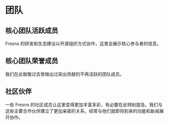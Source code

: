<script setup>
import { VPTeamMembers } from 'vitepress/theme'

const members = [
    {
        avatar: 'https://files.fresns.org/wiki/avatars/jevan-tang.jpg',
        name: '唐杰',
        title: 'Creator',
        links: [
            {
                icon: {
                    svg: '<svg xmlns="http://www.w3.org/2000/svg" viewBox="0 0 512 512"><path d="M172.2 226.8c-14.6-2.9-28.2 8.9-28.2 23.8V301c0 10.2 7.1 18.4 16.7 22c18.2 6.8 31.3 24.4 31.3 45c0 26.5-21.5 48-48 48s-48-21.5-48-48V120c0-13.3-10.7-24-24-24H24c-13.3 0-24 10.7-24 24v248c0 89.5 82.1 160.2 175 140.7c54.4-11.4 98.3-55.4 109.7-109.7c17.4-82.9-37-157.2-112.5-172.2zM209 0c-9.2-.5-17 6.8-17 16v31.6c0 8.5 6.6 15.5 15 15.9c129.4 7 233.4 112 240.9 241.5c.5 8.4 7.5 15 15.9 15h32.1c9.2 0 16.5-7.8 16-17C503.4 139.8 372.2 8.6 209 0zm.3 96c-9.3-.7-17.3 6.7-17.3 16.1v32.1c0 8.4 6.5 15.3 14.8 15.9c76.8 6.3 138 68.2 144.9 145.2c.8 8.3 7.6 14.7 15.9 14.7h32.2c9.3 0 16.8-8 16.1-17.3c-8.4-110.1-96.5-198.2-206.6-206.7z"/></svg>'
                },
                link: 'https://tangjie.me'
            },
            { icon: 'github', link: 'https://github.com/jevantang' },
            { icon: 'twitter', link: 'https://twitter.com/JevanTang' },
            { icon: 'youtube', link: 'https://www.youtube.com/@pmtangjie' },
        ]
    },
    {
        avatar: 'https://files.fresns.org/wiki/avatars/mouyong.jpg',
        name: '牟勇',
        title: 'Developer',
        links: [
            { icon: 'github', link: 'https://github.com/mouyong' },
        ]
    },
    {
        avatar: 'https://files.fresns.org/wiki/avatars/tracy.jpg',
        name: 'Tracy Yuan',
        title: 'Tester',
        links: [
            { icon: 'linkedin', link: 'https://www.linkedin.com/in/tracy-yuanquan' },
        ]
    },
]

const oldMembers = [
]
</script>

# 团队

## 核心团队活跃成员

Fresns 的研发和生态建设以开源组织方式协作，这里会展示核心参与者的信息。

<VPTeamMembers size="small" :members="members" />

## 核心团队荣誉成员

我们在此致敬过去曾做出过突出贡献的不再活跃的团队成员。

<VPTeamMembers size="small" :members="oldMembers" />

## 社区伙伴

一些 Fresns 的社区成员让这里变得更加丰富多彩，有必要在此特别提及。我们与这些主要合作伙伴建立了更加亲密的关系，经常与他们就即将到来的功能和新闻展开协作。
